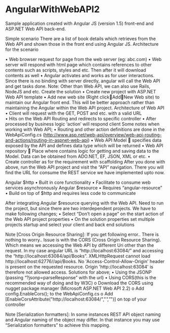 # AngularWithWebAPI2
Sample application created with Angular JS (version 1.5) front-end and ASP.NET Web API back-end.  

Simple scenario 
There are a list of book details which retrieves from the Web API and shown those in the front end using Angular JS. 
Architecture for the scenario 

•	Web browser request for page from the web server (eg: abc.com)
•	Web server will respond with html page which contains references to other contents such as scripts, styles and etc. Then after it will download contents as well
•	Angular activates and works as for user interactions. Since there is no binding with server directly, angular will call the Web API and get tasks done. 
Note: Other than Web API, we can also use Rails, NodeJS and etc.
Create the solution 
•	Create new project with ASP.NET Web API template 
•	Add new web site (Right clickAddNew Web site) to maintain our Angular front end. This will be better approach rather than maintaining the Angular within the Web API project. 
Architecture of Web API 
•	Client will request with the GET, POST and etc. with a valid URL  
•	Hits on the Web API Routing and redirects to specific controller 
•	After processed by business logic ‘action’ will respond client 
Some notes when working with Web API;
•	Routing and other action definitions are done in the WebApiConfig.cs (http://www.asp.net/web-api/overview/web-api-routing-and-actions/routing-in-aspnet-web-api)
•	Web API Model  specifies data exposed by the API and defines data type which will be returned 
•	Web API repository  Place where contains logic for getting and saving data to the Model. Data can be obtained from ADO.NET, EF, JSON, XML or etc. 
•	Create controller as for the requirement with scaffolding 
After you done with above, run the Web API project and visit the “API” navigation. There you will find the URL for consume the REST service we have implemented upto now.

Angular $http
  •	Built in core functionality 
  •	Facilitate to consume web services asynchronously 
Angular $resource
  •	Requires “angular-resource”
  •	Build on top of $http and requires less code to communicate 
  
After integrating Angular $resource querying with the Web API. Need to run the project, but since there are two interdependent projects. We have to make following changes;
•	Select “Don’t open a page” on the start action of the Web API project properties 
•	On the solution properties set multiple projects startup and select your client and back end solutions

Note [Cross Origin Resource Sharing]:
If you get following error.. There is nothing to worry.. Issue is with the CORS (Cross Origin Resource Sharing). Which means we accessing the Web API by different Uri other than the request. In my case angular URL is “http://localhost:63084/” and accessing the “http://localhost:63084/api/Books”. 
XMLHttpRequest cannot load http://localhost:62776//api/Books. No 'Access-Control-Allow-Origin' header is present on the requested resource. Origin 'http://localhost:63084' is therefore not allowed access.
Solutions for above; 
•	Using the JSONP (passing “?jsonp=parseResponse” with the url)
•	Using CORS(this is the recommended way of doing and by W3C)
  o	Download the CORS using nugget package manager (Microsoft ASP.NET Web API 2.2)
  o	Add config.EnableCors(); to the WebApiConfig.cs
  o	Add [EnableCorsAttribute("http://localhost:63084/","*","*")] on top of your controller

Note [Serialization formatters]:
In some instances REST API object naming and Angular naming of the object may differ. In that instance you may use “Serialization formatters” to achieve this mapping.
